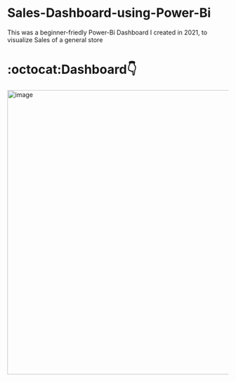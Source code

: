 # Sales-Dashboard-using-Power-Bi
This was a beginner-friedly Power-Bi Dashboard I created in 2021, to visualize Sales of a general store
# :octocat:Dashboard👇 
<img width="1152" height="648" alt="image" src="https://github.com/user-attachments/assets/e319b5a7-faaa-4a2d-84d8-e31881590339" />
